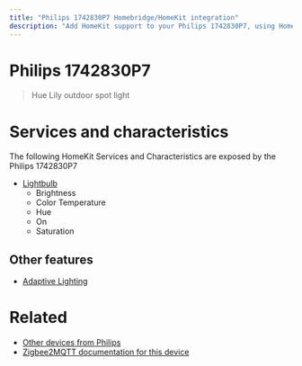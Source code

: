 ```yaml
---
title: "Philips 1742830P7 Homebridge/HomeKit integration"
description: "Add HomeKit support to your Philips 1742830P7, using Homebridge, Zigbee2MQTT and homebridge-z2m."
---
```

<!---
This file has been GENERATED using src/docgen/docgen.ts
DO NOT EDIT THIS FILE MANUALLY!
-->
# Philips 1742830P7
> Hue Lily outdoor spot light


# Services and characteristics
The following HomeKit Services and Characteristics are exposed by
the Philips 1742830P7

* [Lightbulb](../../light.md)
  * Brightness
  * Color Temperature
  * Hue
  * On
  * Saturation


## Other features
* [Adaptive Lighting](../../light.md)


# Related
* [Other devices from Philips](../index.md#philips)
* [Zigbee2MQTT documentation for this device](https://www.zigbee2mqtt.io/devices/1742830P7.html)